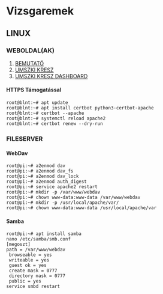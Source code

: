 # Vizsgaremek
## LINUX
### WEBOLDAL(AK)
1. [BEMUTATÓ](https://tmsblnt.hu/vizsgaremek/)
1. [UMSZKI KRESZ](https://tmsblnt.hu/umszkikresz/)
1. [UMSZKI KRESZ DASHBOARD](https://tmsblnt.hu/dashboard/login.php) 

#### HTTPS Támogatással
```console
root@blnt:~# apt update
root@blnt:~# apt install certbot python3-certbot-apache
root@blnt:~# certbot --apache
root@blnt:~# systemctl reload apache2
root@blnt:~# certbot renew --dry-run
```
### FILESERVER
#### WebDav
```console
root@pi:~# a2enmod dav
root@pi:~# a2enmod dav_fs 
root@pi:~# a2enmod dav_lock
root@pi:~# a2enmod auth_digest
root@pi:~# service apache2 restart
root@pi:~# mkdir -p /var/www/webdav
root@pi:~# chown www-data:www-data /var/www/webdav
root@pi:~# mkdir -p /usr/local/apache/var/
root@pi:~# chown www-data:www-data /usr/local/apache/var
```
#### Samba
```console
root@pi:~# apt install samba
nano /etc/samba/smb.conf
[megoszt] 
path = /var/www/webdav
 browseable = yes
 writeable = yes
 guest ok = yes
 create mask = 0777
 directory mask = 0777
 public = yes
service smbd restart
```